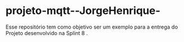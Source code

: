 # projeto-mqtt--JorgeHenrique-
Esse  repositório tem como objetivo ser um exemplo para a entrega do Projeto desenvolvido na Splint 8 .
